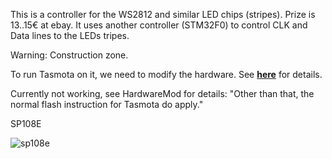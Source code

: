 This is a controller for the WS2812 and similar LED chips (stripes). Prize is 13..15€ at ebay.
It uses another controller (STM32F0) to control CLK and Data lines to the LEDs tripes.

Warning: Construction zone.

To run Tasmota on it, we need to modify the hardware. See [**here**](SP108E-HardwareMod) for details.

Currently not working, see HardwareMod for details: "Other than that, the normal flash instruction for Tasmota do apply."

SP108E

![sp108e](https://user-images.githubusercontent.com/19874899/46249748-c2c48980-c42e-11e8-9b35-2cbfc38d2fb9.jpg)


